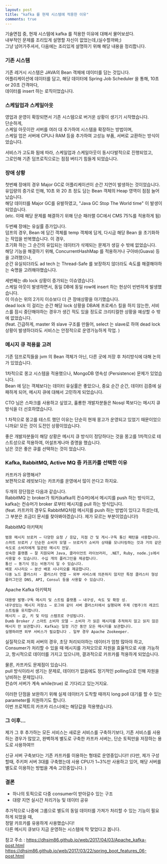 ```yaml
---
layout: post
title: "kafka 를 현재 시스템에 적용한 이유"
comments: true
---
```


기술면접 중, 현재 시스템에 kafka 를 적용한 이유에 대해서 물어보셨다.  
내부적인 문제를 조리있게 설명할 자신이 없었는데,(실수할까봐;)  
그냥 넘어가주셔서, 다음에는 조리있게 설명하기 위해 해당 내용을 정리합니다.

### 기존 시스템

기존 레거시 시스템은 JAVA의 Bean 객체에 데이터를 담는 것입니다.    
어플리케이션에 데이터를 담고, 해당 데이터에 Spring Job Scheduler 을 통해, 10초 or 20초 간격마다,   
데이터를 insert 하는 로직이었습니다.


### 스케일업과 스케일아웃

영업과 운영이 확장되면서 기존 시스템으로 버거운 상황이 생기기 시작했습니다.  
단순하게,   
스케일 아웃이란 서버를 여러 대 추가하여 시스템을 확장하는 방법이며,    
스케일 업은 서버에 CPU나 RAM 등을 추가하여 고성능 부품, 서버로 교환하는 방식이었습니다.

서비스가 고도화 됨에 따라,  스케일업과 스케일아웃이 동시다발적으로 진행되었고,    
그로인해 기존 덤프로직으로는 점점 버티기 힘들게 되었습니다.

### 장애 상황

첫번째 장애의 경우 Major GC로 어플리케이션이 순간 지연이 발생하는 것이었습니다.    
유입량의 증가로 인해, 10초 와 20 초 정도 담는 Bean 객체의 Heap 영역이 점점 늘어났습니다.  
해당 데이터를 Major GC를 유발하였고, "Java GC Stop The World time" 이 발생이 되었습니다.  
(etc. 이때 해당 문제를 해결하기 위해 단순 패러랠 GC에서 CMS 75%를 적용하게 됨)

두번째 장애는 유실률 증가입니다.  
덤프의 경우, Bean 에 담긴 객체를 temp 객체에 담게, 다시금 해당 Bean 을 초기화하는 작업을 반복했습니다.
이 경우,                      
초기화 하는 그 순간의 유입되는 데이터가 삭제되는 문제가 생길 수 밖에 없었습니다.  
해당 기능을 해결하기 위해, ConcurrentHashMap 를 적용하거나 구아바(Guava) 등을 고려했으나,  
순간 유실되더라도 ad tech 는 Thread-Safe 를 보장하지 않더라도 속도를 해결해야하는 숙명을 고려해야했습니다.

세번째는 db lock 상황이 증가되는 이슈였습니다.  
스케일 아웃이 발생하면서, 동일 DB에 동일 row에 insert 하는 현상이 빈번하게 발생했습니다.  
이 이슈는 위의 2가지 이슈보다 더 큰 장애상황을 야기했습니다.  
dead lock 이 걸리는 순간 해당 lock 상황을 DBA에 프로세스 킬을 하지 않는한,
서비스를 잠시 중단해야하는 경우가 생긴 적도 있을 정도로 크리티컬한 상황을 예상할 수 밖에 없었습니다.  
(feat. 긴급하게, master 와 slave 구조를 만들어, select 는 slave로 하여 dead lock 상황이 발생하더라도 서비스는 안정적으로 운영가능하게 작업.  )


### 메시지 큐 적용을 고려

기존 덤프로직들을 jvm 의 Bean 객체가 아닌, 다른 곳에 저장 후 처리방식에 대해 논의가 있었습니다.

1차적으로 몽고 시스템을 적용했으나, MongoDB 영속성 (Persistence) 문제가 있었습니다.  
Bean 에 담는 객체보다는 데이터 유실률은 좋았으나, 중요 순간 순간, 데이터 검증에 실패하게 되어,
메시지 큐에 대해서 고민하게 되었습니다.

CTO 님은 스파크를 사용하고 싶었고, 휼룡한 개발자분들은 Nosql 쪽보다는 메시지 큐 방식을 더 선호하였습니다.

1 차적으로 몽고를 테스트 했던 이유는 단순히 현재 몽고가 운영되고 있었기 때문이었으니까요!
모든 것이 도전인 상황이었습니다.

좋은 개발자분들이 해당 상황은 메시지 큐 방식이 정당하다는 것을 몽고를 1차적으로 테스트성으로 적용하여, 어설프게나마 증명을 했습니다.  
남은 것은 좋은 큐를 선택하는 것이 었습니다.

### Kafka, RabbitMQ, Active MQ 중 카프카를 선택한 이유

카프카가 유명해서?   
보편적으로 레빗보다는 카프카를 운영에서 많이 쓴다고 하지요.

두개의 장단점은 다음과 같습니다.  
RabbitMQ 는 broker가 워커(kafka의 컨슈머)에서 메시지를 push 하는 방식이고,  
kafka는 컨슈머가 broker 로부터 메시지를 pull 하는 방식입니다.  
(feat. 카프카의 경우도 RabbitMQ처럼 메시지를 push 하는 방법이 있다고 하셨는데, 그 부분은 조금더 문서를 찾아봐야겠습니다. 제가 모르는 부분이었습니다!)

RabbitMQ 아키텍처

```
범용 메시지 브로커 — 다양한 요청 / 응답, 지점 간 및 게시-구독 통신 패턴을 사용합니다.
스마트 브로커 / 단순한 소비자 모델 — 브로커가 소비자 상태를 모니터링하는 것과 거의 같은 속도로 소비자에게 일관된 메시지 전달.
성숙한 플랫폼 — 잘 지원되며 Java, 클라이언트 라이브러리, .NET, Ruby, node.js에서 사용할 수 있습니다. 수십 개의 플러그인을 제공합니다.
통신 — 동기식 또는 비동기식 일 수 있습니다.
배포 시나리오 — 분산 배포 시나리오를 제공합니다.
다중 노드 클러스터 - 클러스터 연합 — 외부 서비스에 의존하지 않지만 특정 클러스터 형성 플러그인은 DNS, API, Consul 등을 사용할 수 있습니다.
```

Apache Kafka 아키텍처

``` 
대용량 발행-구독 메시지 및 스트림 플랫폼 — 내구성, 속도 및 확장 성.
내구성있는 메시지 저장소 — 로그와 같이 서버 클러스터에서 실행되며 주제 (범주)의 레코드 스트림을 유지합니다.
메시지 — 값, 키 및 타임 스탬프로 구성됩니다.
Dumb Broker / 스마트 소비자 모델 — 소비자 가 읽은 메시지를 추적하지 않고 읽지 않은 메시지 만 보관합니다. Kafka는 일정 기간 동안 모든 메시지를 보관합니다.
실행하려면 외부 서비스가 필요합니다 . 일부 경우 Apache Zookeeper.
```

실질적으로 저희 서버의 경우, 초당 처리되야하는 데이터가 엄청 많아야 하고,
Consumer가 처리할 수 있을 때 메시지를 가져오므로 자원을 효율적으로 사용 가능하고,
항시적으로 데이터를 가지고 있으니까, 결과적으로 카프카를 적용하게 되었습니다.

물론, 카프카도 문제점이 있습니다.  
pull 방식이라서 생기는 문제로,
데이터가 없음에도 정기적인 polling으로 인해 자원을 낭비하는 문제입니다.  
컨슈머 서버가 계속 while(true) 로 기다리고 있는거지요.

이러한 단점을 보완하기 위해 실제 데이터가 도착할 때까지 long poll 대기를 할 수 있는 parameter를 지원하기도 합니다.  
이번 프로젝트의 카프카 리스너에는 해당값을 적용햇습니다.



### 그 이후...

제가 그 후 추가하는 모든 서비스는 새로운 서비스를 구축하기보다,
기존 서비스를 사용하는 경우가 많았고, 완벽하게 별도로 구축한 카프카 서버는,
단순 토픽만을 저장하는 용도로 사용하여!!!

신규 서버 구축보다는 기존 카프카를 이용하는 형태로 운영중입니다!!
(다만, 제가 구성할때, 주키퍼 서버 3대를 구축했는데 사용 CPU가 1~3%만 사용하고 있어, 해당 서버를 별도로 이용하는 방법을 계속 고민중입니다. )

### 결론

- 하나의 토픽으로 다중 consumer이 받아갈수 있는 구조
- 대량 지연 실시간 처리가능 및 데이터 공유


추가적으로 나중에 그룹으로 별도의 동일 데이터를 가져가 처리할 수 있는 기능이 필요하게 되었을 때,  
정말 카프카를 유용하게 사용했습니다!  
다른 메시지 큐보다 지금 운영하는 시스템에 딱 맞었다고 봅니다.  


참고 주소 :
https://dhsim86.github.io/web/2017/04/03/Apache_kafka-post.html  
https://dhsim86.github.io/web/2017/03/22/spring_boot_features_06-post.html  